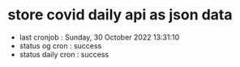 # store covid daily api as json data

- last cronjob : Sunday, 30 October 2022 13:31:10
- status og cron : success
- status daily cron : success
      
      